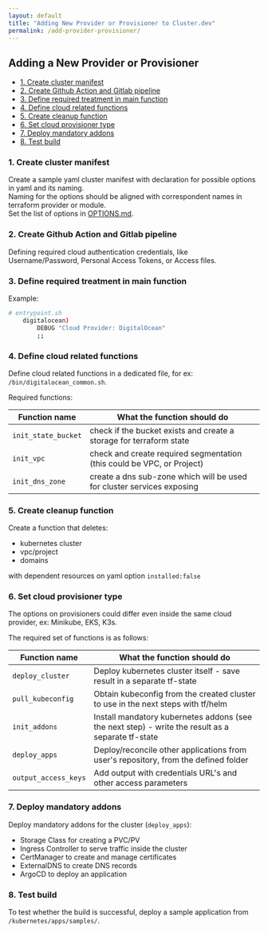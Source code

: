 ```yaml
---
layout: default
title: "Adding New Provider or Provisioner to Cluster.dev"
permalink: /add-provider-provisioner/
---
```


## Adding a New Provider or Provisioner <!-- omit in toc -->

* [1. Create cluster manifest](#1-create-cluster-manifest)
* [2. Create Github Action and Gitlab pipeline](#2-create-github-action-and-gitlab-pipeline)
* [3. Define required treatment in main function](#3-define-required-treatment-in-main-function)
* [4. Define cloud related functions](#4-define-cloud-related-functions)
* [5. Create cleanup function](#5-create-cleanup-function)
* [6. Set cloud provisioner type](#6-set-cloud-provisioner-type)
* [7. Deploy mandatory addons](#7-deploy-mandatory-addons)
* [8. Test build](#8-test-build)

### 1. Create cluster manifest

Create a sample yaml cluster manifest with declaration for possible options in yaml and its naming.  
Naming for the options should be aligned with correspondent names in terraform provider or module.  
Set the list of options in [OPTIONS.md](OPTIONS.md).

### 2. Create Github Action and Gitlab pipeline

Defining required cloud authentication credentials, like Username/Password, Personal Access Tokens, or Access files.

### 3. Define required treatment in main function

Example:

```bash
# entrypoint.sh
    digitalocean)
        DEBUG "Cloud Provider: DigitalOcean"
        ;;
```

### 4. Define cloud related functions

Define cloud related functions in a dedicated file, for ex: `/bin/digitalocean_common.sh`.

Required functions:

| Function name       | What the function should do                                                |
| ------------------- | ---------------------------------------------------------------------- |
| `init_state_bucket` | check if the bucket exists and create a storage for terraform state                |
| `init_vpc`          | check and create required segmentation (this could be VPC, or Project) |
| `init_dns_zone`     | create a dns sub-zone which will be used for cluster services exposing |

### 5. Create cleanup function

Create a function that deletes:

* kubernetes cluster
* vpc/project
* domains

with dependent resources on yaml option `installed:false`

### 6. Set cloud provisioner type

The options on provisioners could differ even inside the same cloud provider, ex: Minikube, EKS, K3s.

The required set of functions is as follows:

| Function name        | What the function should do                                                           |
| -------------------- | --------------------------------------------------------------------------------- |
| `deploy_cluster`     | Deploy kubernetes cluster itself - save result in a separate tf-state               |
| `pull_kubeconfig`    | Obtain kubeconfig from the created cluster to use in the next steps with tf/helm          |
| `init_addons`        | Install mandatory kubernetes addons (see the next step) - write the result as a separate tf-state |
| `deploy_apps`        | Deploy/reconcile other applications from user's repository, from the defined folder    |
| `output_access_keys` | Add output with credentials URL's and other access parameters                     |

### 7. Deploy mandatory addons

Deploy mandatory addons for the cluster (`deploy_apps`):

* Storage Class for creating a PVC/PV
* Ingress Controller to serve traffic inside the cluster
* CertManager to create and manage certificates
* ExternalDNS to create DNS records
* ArgoCD to deploy an application

### 8. Test build

To test whether the build is successful, deploy a sample application from `/kubernetes/apps/samples/`.
